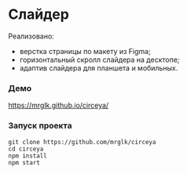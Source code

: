 # Слайдер

Реализовано:

- верстка страницы по макету из Figma;
- горизонтальный скролл слайдера на десктопе;
- адаптив слайдера для планшета и мобильных.

### Демо

https://mrglk.github.io/circeya/

### Запуск проекта

```
git clone https://github.com/mrglk/circeya
cd circeya
npm install
npm start
```

